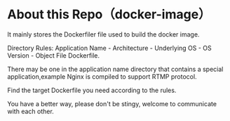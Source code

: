 # About this Repo（docker-image）

It mainly stores the Dockerfiler file used to build the docker image.

Directory Rules: Application Name - Architecture - Underlying OS - OS Version - Object File Dockerfile.

There may be one in the application name directory that contains a special application,example Nginx is compiled to support RTMP protocol.

Find the target Dockerfile you need according to the rules.

You have a better way, please don't be stingy, welcome to communicate with each other.

